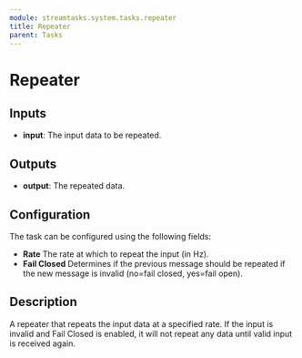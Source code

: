 ```yaml
---
module: streamtasks.system.tasks.repeater
title: Repeater
parent: Tasks
---
```

# Repeater

## Inputs
* **input**: The input data to be repeated.

## Outputs
* **output**: The repeated data.

## Configuration
The task can be configured using the following fields:
* **Rate** The rate at which to repeat the input (in Hz).
* **Fail Closed** Determines if the previous message should be repeated if the new message is invalid (no=fail closed, yes=fail open).

## Description
A repeater that repeats the input data at a specified rate. If the input is invalid and Fail Closed is enabled, it will not repeat any data until valid input is received again.